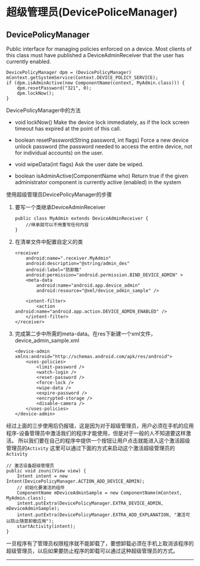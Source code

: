 超级管理员(DevicePoliceManager)
===

DevicePolicyManager    
---

Public interface for managing policies enforced on a device. Most clients of this class must have published a DeviceAdminReceiver that the user 
has currently enabled.       

```
DevicePolicyManager dpm = (DevicePolicyManager) mContext.getSystemService(Context.DEVICE_POLICY_SERVICE);
if (dpm.isAdminActive(new ComponentName(context, MyAdmin.class))) {
	dpm.resetPassword("321", 0);
	dpm.lockNow();
} 
```

DevicePolicyManager中的方法     

- void lockNow() 
	Make the device lock immediately, as if the lock screen timeout has expired at the point of this call.
	
- boolean resetPassword(String password, int flags) 
	Force a new device unlock password (the password needed to access the entire device, not for individual accounts) on the user.
	
- void wipeData(int flags) 
	Ask the user date be wiped.

- boolean isAdminActive(ComponentName who) 
	Return true if the given administrator component is currently active (enabled) in the system

使用超级管理员DevicePolicyManager的步骤       
1. 要写一个类继承DeviceAdminReceiver

	```
	public class MyAdmin extends DeviceAdminReceiver {
		//继承就可以不用重写任何内容
	}
	```
    
2. 在清单文件中配置自定义的类

	```
	<receiver
		android:name=".receiver.MyAdmin"
		android:description="@string/admin_des"
		android:label="防卸载"
		android:permission="android.permission.BIND_DEVICE_ADMIN" >
		<meta-data
			android:name="android.app.device_admin"
			android:resource="@xml/device_admin_sample" />

		<intent-filter>
			<action android:name="android.app.action.DEVICE_ADMIN_ENABLED" />
		</intent-filter>
	</receiver>
	```
	
3.  完成第二步中所需的meta-data。在res下新建一个xml文件，device_admin_sample.xml

	```
	<device-admin xmlns:android="http://schemas.android.com/apk/res/android">
		<uses-policies>
			<limit-password />
			<watch-login />
			<reset-password />
			<force-lock />
			<wipe-data />
			<expire-password />
			<encrypted-storage />
			<disable-camera />
		</uses-policies>
	</device-admin>
	```
经过上面的三步使用后仍报错，这是因为对于超级管理员，用户必须在手机的应用程序-设备管理员中激活我们的程序才能使用，但是对于一般的人不知道要这样激活。
所以我们要在自己的程序中提供一个按钮让用户点击就能进入这个激活超级管理员的`Activity`
这里可以通过下面的方式来启动这个激活超级管理员的`Activity`

```
// 激活设备超级管理员
public void zouni(View view) {
	Intent intent = new Intent(DevicePolicyManager.ACTION_ADD_DEVICE_ADMIN);
	// 初始化要激活的组件
	ComponentName mDeviceAdminSample = new ComponentName(mContext, MyAdmin.class);
	intent.putExtra(DevicePolicyManager.EXTRA_DEVICE_ADMIN, mDeviceAdminSample);
	intent.putExtra(DevicePolicyManager.EXTRA_ADD_EXPLANATION, "激活可以防止随意卸载应用");
	startActivity(intent);
} 
```

一旦程序有了管理员权限程序就不能卸载了，要想卸载必须在手机上取消该程序的超级管理员，以后如果要防止程序的卸载可以通过这种超级管理员的方式。

---
